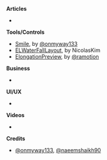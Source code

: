 
**Articles**

* 

**Tools/Controls**

* [Smile](https://github.com/onmyway133/Smile), by [@onmyway133](https://twitter.com/onmyway133)
* [ELWaterFallLayout](https://github.com/NicolasKim/ELWaterFallLayout), by NicolasKim
* [ElongationPreview](https://github.com/ramotion/elongation-preview), by [@ramotion](https://twitter.com/ramotion)

**Business**

* 

**UI/UX**

* 


**Videos**

* 

**Credits**

* [@onmyway133](https://twitter.com/onmyway133), [@naeemshaikh90](https://twitter.com/naeemshaikh90)
